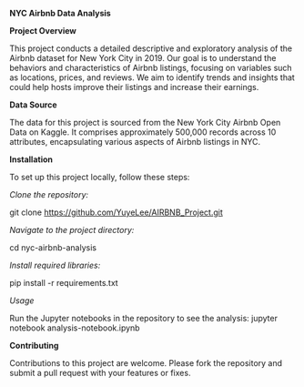 ****NYC Airbnb Data Analysis****

**Project Overview**

This project conducts a detailed descriptive and exploratory analysis of the Airbnb dataset for New York City in 2019. Our goal is to understand the behaviors and characteristics of Airbnb listings, focusing on variables such as locations, prices, and reviews. We aim to identify trends and insights that could help hosts improve their listings and increase their earnings.

**Data Source**

The data for this project is sourced from the New York City Airbnb Open Data on Kaggle. It comprises approximately 500,000 records across 10 attributes, encapsulating various aspects of Airbnb listings in NYC.

**Installation**

To set up this project locally, follow these steps:

*Clone the repository:*

git clone https://github.com/YuyeLee/AIRBNB_Project.git

*Navigate to the project directory:*

cd nyc-airbnb-analysis

*Install required libraries:*

pip install -r requirements.txt

*Usage*

Run the Jupyter notebooks in the repository to see the analysis:
jupyter notebook analysis-notebook.ipynb

**Contributing**

Contributions to this project are welcome. Please fork the repository and submit a pull request with your features or fixes.

